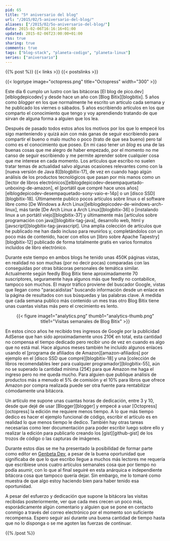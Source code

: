 ```yaml
---
pid: 65
title: "5º aniversario del blog"
url: "/2015/02/5-aniversario-del-blog/"
aliases: ["/2015/02/5o-aniversario-del-blog/"]
date: 2015-02-06T16:16:16+01:00
updated: 2015-02-06T23:00:00+01:00
rss: true
sharing: true
comments: true
tags: ["blog-stack", "planeta-codigo", "planeta-linux"]
series: ["aniversario"]
---
```


{{% post %}}
{{< links >}}
{{< postslinks >}}

{{< logotype image="octopress.png" title="Octopress" width="300" >}}

Este día 6 cumplo un lustro con las bitácoras [El blog de pico.dev][elblogdepicodev] y desde hace un año con [Blog Bitix][blogbitix]. 5 años como _blogger_ en los que normalmente he escrito un artículo cada semana y he publicado los viernes o sábados. 5 años escribiendo artículos en los que comparto el conocimiento que tengo y voy aprendiendo tratando de que sirvan de alguna forma a alguien que los lea.

Después de pasado todos estos años los motivos por los que lo empecé los sigo manteniendo y quizá aún con más ganas de seguir escribiendo para compartir el bueno o malo mucho o poco (trato de que sea bueno) pero tal como es el conocimiento que poseo. En mi caso tener un _blog_ es una de las buenas cosas que me alegro de haber empezado, por el momento no me canso de seguir escribiendo y me permite aprender sobre cualquier cosa que me interese en cada momento. Los artículos que escribo no suelen tratar temas de actualidad salvo algunas ocasiones relevantes como con la [nueva versión de Java 8][blogbitix-17], de vez en cuando hago algún análisis de los productos tecnológicos que pasan por mis manos como un [lector de libros electrónicos][elblogdepicodev-desempaquetado-unboxing-de-amazon], el [portátil que compré hace unos años][elblogdepicodev-desempaquetado-sony-vaio-e-14p] o un [disco SSD][blogbitix-18]. Últimamente publico pocos artículos sobre linux o el software libre como [De Windows a Arch Linux][elblogdepicodev-de-windows-arch-linux], más tarde [De Arch Linux a Arch Linux][blogbitix-36] o [instalando linux a un portátil viejo][blogbitix-37] y últimamente más [artículos sobre programación con java][blogbitix-tag-java], desarrollo web, html y [javscript][blogbitix-tag-javascript]. Una amplia colección de artículos que he publicado me han dado incluso para reunirlos y, completándolos con un poco más de contenido, hacer con ellos un [libro sobre Apache Tapestry][blogbitix-12] publicado de forma totalmente gratis en varios formatos incluidos de libro electrónico.

Durante este tiempo en ambos blogs he tenido unas 450K páginas vistas, en realidad no son muchas (por no decir pocas) comparadas con las conseguidas por otras bitácoras personales de temática similar. Actualmente según feedly Blog Bitix tiene aproximadamente 70 suscriptores, seguramente haya algunos más que feedly no contabilice, tampoco son muchos. El mayor tráfico proviene del buscador Google, vistas que llegan como "paracaidistas" buscando información desde un enlace en la página de resultados con sus búsquedas y las palabras clave. A medida que cada semana publico más contenido un mes tras otro Blog Bitix tiene unas cuantas visitas más pero el crecimiento es lento.

<div class="media" style="text-align: center;">
	{{< figure
    	image1="analytics.png" thumb1="analytics-thumb.png" title1="Visitas semanales de Blog Bitix" >}}
</div>

En estos cinco años he recibido tres ingresos de Google por la publicidad AdSense que han sido aproximadamente unos 210€ en total, esta cantidad no compensa el tiempo dedicado pero recibir uno de vez en cuando es algo que no está mal. Hace algunos meses también he incluido algunos enlaces usando el [programa de afiliados de Amazon][amazon-afiliados] por ejemplo en el [disco SSD que compré][blogbitix-18] y una [colección de libros recomendables leer para cualquier programador][blogbitix-55], aún no se superado la cantidad mínima (25€) para que Amazon me haga el ingreso pero no me queda mucho. Para alguien que publique análisis de productos más a menudo el 5% de comisión y el 10% para libros que ofrece Amazon por compra realizada puede ser otra fuente para rentabilizar cómodamente una bitácora.

Un artículo me supone unas cuantas horas de dedicación, entre 3 y 10, desde que dejé de usar [Blogger][blogger] y empecé a usar [Octopress][octopress] la edición me requiere menos tiempo. A lo que más tiempo dedico es hacer el ejemplo funcional de código, escribir el artículo es en realidad lo que menos tiempo le dedico. También hay otras tareas necesarias como leer documentación para poder escribir luego sobre ello y realizar la edición para publicarlo creando los [gist][github-gist] de los trozos de código o las capturas de imágenes.

Durante estos días se me ha presentado la posibilidad de formar parte como editor en [Genbeta Dev](http://www.genbetadev.com/), a pesar de la buena oportunidad que significaba de que lo que escribo llegue a muchos más lectores me requería que escribiese unos cuatro artículos semanales cosa que por tiempo no podía asumir, con lo que al final seguiré en esta anárquica e independiente bitácora cosa que tampoco quería dejar. Sin embargo, me lo tomaré como muestra de que algo estoy haciendo bien para haber tenido esa oportunidad.

A pesar del esfuerzo y dedicación que supone la bitácora las visitas recibidas posteriormente, ver que cada mes crecen un poco más, esporádicamente algún comentario y alguien que se pone en contacto conmigo a través del correo electrónico por el momento son suficiente recompensa. Espero seguir así durante una buena cantidad de tiempo hasta que no lo disponga o se me agoten las fuerzas de continuar.

{{% /post %}}
